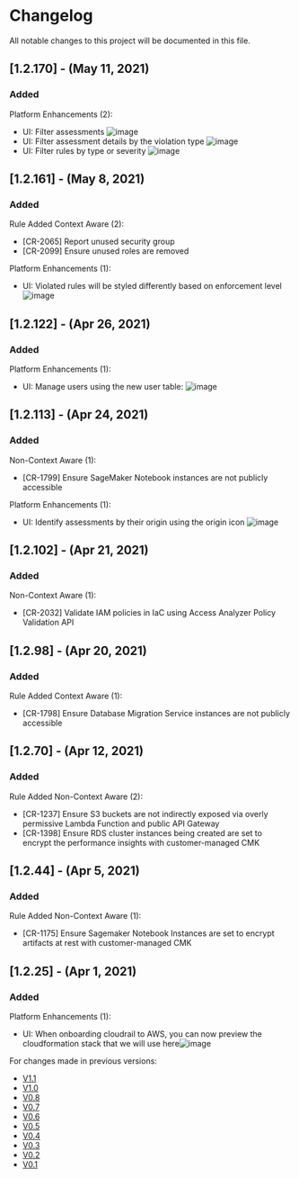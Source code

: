 # Changelog
All notable changes to this project will be documented in this file.
## [1.2.170] - (May 11, 2021)
### Added
Platform Enhancements (2):
- UI: Filter assessments ![image](https://user-images.githubusercontent.com/71668153/118518823-5edd5500-b6ed-11eb-8fdf-203c5562b6f9.png)
- UI: Filter assessment details by the violation type ![image](https://user-images.githubusercontent.com/71668153/118518823-5edd5500-b6ed-11eb-8fdf-203c5562b6f9.png)
- UI: Filter rules by type or severity ![image](https://user-images.githubusercontent.com/71668153/118518823-5edd5500-b6ed-11eb-8fdf-203c5562b6f9.png)

## [1.2.161] - (May 8, 2021)
### Added
Rule Added
Context Aware (2):
- [CR-2065] Report unused security group
- [CR-2099] Ensure unused roles are removed

Platform Enhancements (1):
- UI: Violated rules will be styled differently based on enforcement level ![image](https://user-images.githubusercontent.com/71668153/118518823-5edd5500-b6ed-11eb-8fdf-203c5562b6f9.png)

## [1.2.122] - (Apr 26, 2021)
### Added
Platform Enhancements (1):
- UI: Manage users using the new user table: ![image](https://user-images.githubusercontent.com/71668153/118518823-5edd5500-b6ed-11eb-8fdf-203c5562b6f9.png)

## [1.2.113] - (Apr 24, 2021)
### Added
Non-Context Aware (1):
- [CR-1799] Ensure SageMaker Notebook instances are not publicly accessible

Platform Enhancements (1):
- UI: Identify assessments by their origin using the origin icon ![image](https://user-images.githubusercontent.com/71668153/118518823-5edd5500-b6ed-11eb-8fdf-203c5562b6f9.png)

## [1.2.102] - (Apr 21, 2021)
### Added
Non-Context Aware (1):
- [CR-2032] Validate IAM policies in IaC using Access Analyzer Policy Validation API

## [1.2.98] - (Apr 20, 2021)
### Added
Rule Added
Context Aware (1):
- [CR-1798] Ensure Database Migration Service instances are not publicly accessible

## [1.2.70] - (Apr 12, 2021)
### Added
Rule Added
Non-Context Aware (2):
- [CR-1237] Ensure S3 buckets are not indirectly exposed via overly permissive Lambda Function and public API Gateway
- [CR-1398] Ensure RDS cluster instances being created are set to encrypt the performance insights with customer-managed CMK

## [1.2.44] - (Apr 5, 2021)
### Added
Rule Added
Non-Context Aware (1):
- [CR-1175] Ensure Sagemaker Notebook Instances are set to encrypt artifacts at rest with customer-managed CMK

## [1.2.25] - (Apr 1, 2021)
### Added
Platform Enhancements (1):
- UI: When onboarding cloudrail to AWS, you can now preview the cloudformation stack that we will use here![image](https://user-images.githubusercontent.com/71668153/118518823-5edd5500-b6ed-11eb-8fdf-203c5562b6f9.png)

For changes made in previous versions:
- [V1.1](https://github.com/indeni/cloudrail-demo/blob/v1.1/CHANGELOG.md)
- [V1.0](https://github.com/indeni/cloudrail-demo/blob/v1.0/CHANGELOG.md)
- [V0.8](https://github.com/indeni/cloudrail-demo/blob/v0.8/CHANGELOG.md)
- [V0.7](https://github.com/indeni/cloudrail-demo/blob/v0.7/CHANGELOG.md)
- [V0.6](https://github.com/indeni/cloudrail-demo/blob/v0.6/CHANGELOG.md)
- [V0.5](https://github.com/indeni/cloudrail-demo/blob/v0.5/CHANGELOG.md)
- [V0.4](https://github.com/indeni/cloudrail-demo/blob/v0.4/CHANGELOG.md)
- [V0.3](https://github.com/indeni/cloudrail-demo/blob/v0.3/CHANGELOG.md)
- [V0.2](https://github.com/indeni/cloudrail-demo/blob/v0.2/CHANGELOG.md)
- [V0.1](https://github.com/indeni/cloudrail-demo/blob/v0.1/CHANGELOG.md)
